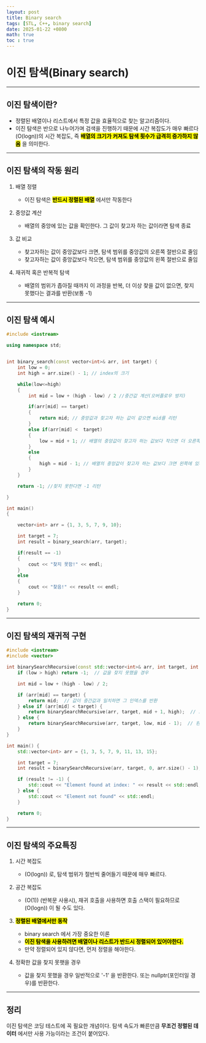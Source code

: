 ```yaml
---
layout: post
title: Binary search
tags: [STL, C++, binary search]
date: 2025-01-22 +0800
math: true
toc : true
---
```




# 이진 탐색(Binary search)


****


## 이진 탐색이란?
- 정렬된 배열이나 리스트에서 특정 값을 효율적으로 찾는 알고리즘이다.
- 이진 탐색은 반으로 나누어가며 검색을 진행하기 때문에 시간 복잡도가 매우 빠르다\(O(logn\))의 시간 복잡도, 즉 **<mark>배열의 크기가 커져도 탐색 횟수가 급격히 증가하지 않음</mark>** 을 의미한다.


****


## 이진 탐색의 작동 원리
1. 배열 정렬
   - 이진 탐색은 <mark>**반드시 정렬된 배열**</mark> 에서만 작동한다

2. 중앙값 계산
   - 배열의 중앙에 있는 값을 확인한다. 그 값이 찾고자 하는 값이라면 탐색 종료

3. 값 비교
   - 찾고자하는 값이 중앙값보다 크면, 탐색 범위를 중앙값의 오른쪽 절반으로 줄임
   - 찾고자하는 값이 중앙값보다 작으면, 탐색 범위를 중앙값의 왼쪽 절반으로 줄임

4. 재귀적 혹은 반복적 탐색
   - 배열의 범위가 좁아질 때까지 이 과정을 반복, 더 이상 찾을 값이 없으면, 찾지 못했다는 결과를 반환(보통 -1)


****


## 이진 탐색 예시

```cpp
#include <iostream>

using namespace std;


int binary_search(const vector<int>& arr, int target) {
    int low = 0;
    int high = arr.size() - 1; // index의 크기

    while(low<=high)
    {
        int mid = low + (high - low) / 2 //중간값 계산(오버플로우 방지)

        if(arr[mid] == target)
        {
            return mid; // 중앙값과 찾고자 하는 값이 같으면 mid를 리턴
        }
        else if(arr[mid] <  target)
        {
            low = mid + 1; // 배열의 중앙값이 찾고자 하는 값보다 작으면 더 오른쪽에 있다는 뜻이니깐 탐색 범위를 오른쪽으로 좁힌다.
        }
        else
        {
            high = mid - 1; // 배열의 중앙값이 찾고자 하는 값보다 크면 왼쪽에 있다는 뜻이니깐 탐색 범위를 왼쪽으로 좁힌다.
        }
    }

    return -1; //찾지 못한다면 -1 리턴

}

int main()
{

    vector<int> arr = {1, 3, 5, 7, 9, 10};

    int target = 7;
    int result = binary_search(arr, target);

    if(result == -1)
    {
        cout << "찾지 못함!" << endl;
    }
    else
    {
        cout << "찾음!" << result << endl;
    }

    return 0;
}

```


****


## 이진 탐색의 재귀적 구현

```cpp
#include <iostream>
#include <vector>

int binarySearchRecursive(const std::vector<int>& arr, int target, int low, int high) {
    if (low > high) return -1;  // 값을 찾지 못했을 경우

    int mid = low + (high - low) / 2;

    if (arr[mid] == target) {
        return mid;  // 값이 중간값과 일치하면 그 인덱스를 반환
    } else if (arr[mid] < target) {
        return binarySearchRecursive(arr, target, mid + 1, high);  // 오른쪽 절반으로
    } else {
        return binarySearchRecursive(arr, target, low, mid - 1);  // 왼쪽 절반으로
    }
}

int main() {
    std::vector<int> arr = {1, 3, 5, 7, 9, 11, 13, 15};

    int target = 7;
    int result = binarySearchRecursive(arr, target, 0, arr.size() - 1);

    if (result != -1) {
        std::cout << "Element found at index: " << result << std::endl;
    } else {
        std::cout << "Element not found" << std::endl;
    }

    return 0;
}
```



****


## 이진 탐색의 주요특징
1. 시간 복잡도
   - \(O(logn\)) 로, 탐색 범위가 절반씩 줄어들기 때문에 매우 빠르다.

2. 공간 복잡도
   - \(O(1\)) (반복문 사용시), 재귀 호출을 사용하면 호출 스택이 필요하므로 \(O(logn\)) 이 될 수도 있다.

3. **<mark>정렬된 배열에서만 동작</mark>**
   - binary search 에서 가장 중요한 이론
   - **<mark>이진 탐색을 사용하려면 배열이나 리스트가 반드시 정렬되어 있어야한다.</mark>**
   - 만약 정렬되어 있지 않다면, 먼저 정렬을 해야한다.

4. 정확한 값을 찾지 못햇을 경우
   - 값을 찾지 못했을 경우 일반적으로 '-1' 을 반환한다. 또는 nullptr(포인터일 경우)를 반환한다.



****


## 정리
이진 탐색은 코딩 테스트에 꼭 필요한 개념이다. 탐색 속도가 빠른만큼 **무조건 정렬된 데이터** 에서만 사용 가능이라는 조건이 붙어있다. 